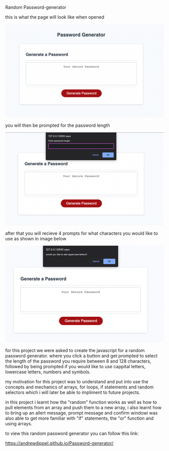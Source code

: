  Random Password-generator

 this is what the page will look like when opened

![](Assets/Screen%20Shot%202022-08-16%20at%205.50.30%20pm.png)

you will then be prompted for the password length

![](Assets/Screen%20Shot%202022-08-16%20at%205.50.45%20pm.png)

after that you will recieve 4 prompts for what characters you would like to use as shown in image below

![](Assets/Screen%20Shot%202022-08-16%20at%205.51.03%20pm.png)

for this project we were asked to create the javascript for a random password generator. where you click a button and get prompted to select the length of the password you require between 8 and 128 characters, followed by being prompted if you would like to use cappital letters, lowercase letters, numbers and symbols.


my motivation for this project was to understand and put into use the concepts and mechanics of arrays, for loops, if statements and random selectors which i will later be able to impliment to future projects.


in this project i learnt how the "random" function works as well as how to pull elements from an array and push them to a new array, i also learnt how to bring up an allert message, prompt message and confirm windowi was also able to get more familiar with "if" statements, the "or" function and using arrays.


to view this random password generator you can follow this link:

https://andrewdippel.github.io/Password-generator/